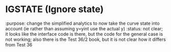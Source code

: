 # IGSTATE (Ignore state)

:purpose:   change the simplified analytics to now take the curve state
            into account (ie rather than assuming y=yint use the actual y)
:status:    not clear; it looks like the interface code is there, but the
            code for the general case is not working; also there is the 
            Test 36/2 book, but it is not clear how it differs from Test 36